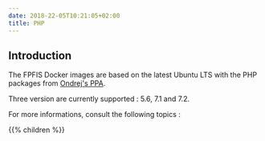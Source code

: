 ```yaml
---
date: 2018-22-05T10:21:05+02:00
title: PHP
--- 
```


## Introduction

The FPFIS Docker images are based on the latest Ubuntu LTS with the PHP packages from [Ondrej's PPA](https://launchpad.net/~ondrej/+archive/ubuntu/php).


Three version are currently supported : 5.6, 7.1 and 7.2.

For more informations, consult the following topics :

{{% children  %}}
